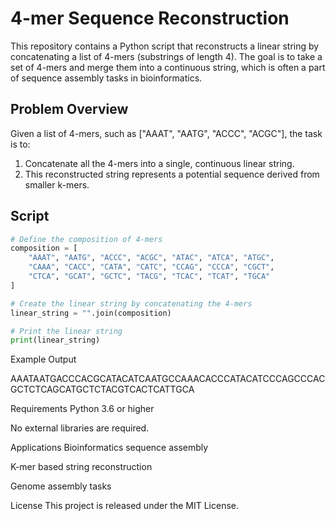 # 4-mer Sequence Reconstruction

This repository contains a Python script that reconstructs a linear string by concatenating a list of 4-mers (substrings of length 4). The goal is to take a set of 4-mers and merge them into a continuous string, which is often a part of sequence assembly tasks in bioinformatics.

## Problem Overview

Given a list of 4-mers, such as ["AAAT", "AATG", "ACCC", "ACGC"], the task is to:
1. Concatenate all the 4-mers into a single, continuous linear string.
2. This reconstructed string represents a potential sequence derived from smaller k-mers.

## Script

```python
# Define the composition of 4-mers
composition = [
    "AAAT", "AATG", "ACCC", "ACGC", "ATAC", "ATCA", "ATGC",
    "CAAA", "CACC", "CATA", "CATC", "CCAG", "CCCA", "CGCT",
    "CTCA", "GCAT", "GCTC", "TACG", "TCAC", "TCAT", "TGCA"
]

# Create the linear string by concatenating the 4-mers
linear_string = "".join(composition)

# Print the linear string
print(linear_string)
```
Example Output

AAATAATGACCCACGCATACATCAATGCCAAACACCCATACATCCCAGCCCACGCTCTCAGCATGCTCTACGTCACTCATTGCA

Requirements
Python 3.6 or higher

No external libraries are required.

Applications
Bioinformatics sequence assembly

K-mer based string reconstruction

Genome assembly tasks

License
This project is released under the MIT License.


